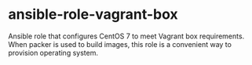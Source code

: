 # ansible-role-vagrant-box

Ansible role that configures CentOS 7 to meet Vagrant box requirements. When packer is used to build images, this role is a convenient way to provision operating system.
